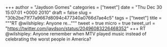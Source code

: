 
+++
author = "Jaydson Gomes"
categories = ["tweet"]
date = "Thu Dec 30 15:07:01 +0000 2010"
draft = false
slug = "30b2be71f77a9667d8094c477340a0766d7ae4c5"
tags = ["tweet"]
title = """RT @wilshipley: Anyone re..."""
tweet = true
micro = true
tweet_url = "https://twitter.com/jaydson/status/20496083226468352"
+++
RT @wilshipley: Anyone remember when MTV played music instead of celebrating the worst people in America?
